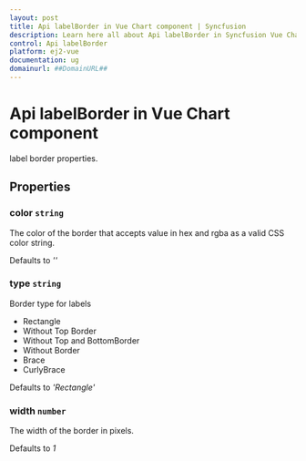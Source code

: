 ```yaml
---
layout: post
title: Api labelBorder in Vue Chart component | Syncfusion
description: Learn here all about Api labelBorder in Syncfusion Vue Chart component of Syncfusion Essential JS 2 and more.
control: Api labelBorder 
platform: ej2-vue
documentation: ug
domainurl: ##DomainURL##
---
```


# Api labelBorder in Vue Chart component

label border properties.

## Properties

### color `string`

The color of the border that accepts value in hex and rgba as a valid CSS color string.

Defaults to *''*

### type `string`

Border type for labels
* Rectangle
* Without Top Border
* Without Top and BottomBorder
* Without Border
* Brace
* CurlyBrace

Defaults to *'Rectangle'*

### width `number`

The width of the border in pixels.

Defaults to *1*
